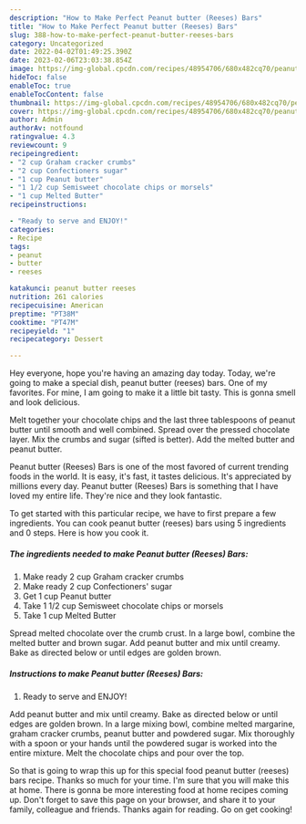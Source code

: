 ```yaml
---
description: "How to Make Perfect Peanut butter (Reeses) Bars"
title: "How to Make Perfect Peanut butter (Reeses) Bars"
slug: 388-how-to-make-perfect-peanut-butter-reeses-bars
category: Uncategorized
date: 2022-04-02T01:49:25.390Z
date: 2023-02-06T23:03:38.854Z
image: https://img-global.cpcdn.com/recipes/48954706/680x482cq70/peanut-butter-reeses-bars-recipe-main-photo.jpg
hideToc: false
enableToc: true
enableTocContent: false
thumbnail: https://img-global.cpcdn.com/recipes/48954706/680x482cq70/peanut-butter-reeses-bars-recipe-main-photo.jpg
cover: https://img-global.cpcdn.com/recipes/48954706/680x482cq70/peanut-butter-reeses-bars-recipe-main-photo.jpg
author: Admin
authorAv: notfound
ratingvalue: 4.3
reviewcount: 9
recipeingredient:
- "2 cup Graham cracker crumbs"
- "2 cup Confectioners sugar"
- "1 cup Peanut butter"
- "1 1/2 cup Semisweet chocolate chips or morsels"
- "1 cup Melted Butter"
recipeinstructions:

- "Ready to serve and ENJOY!"
categories:
- Recipe
tags:
- peanut
- butter
- reeses

katakunci: peanut butter reeses 
nutrition: 261 calories
recipecuisine: American
preptime: "PT38M"
cooktime: "PT47M"
recipeyield: "1"
recipecategory: Dessert

---
```



Hey everyone, hope you're having an amazing day today. Today, we're going to make a special dish, peanut butter (reeses) bars. One of my favorites. For mine, I am going to make it a little bit tasty. This is gonna smell and look delicious.

Melt together your chocolate chips and the last three tablespoons of peanut butter until smooth and well combined. Spread over the pressed chocolate layer. Mix the crumbs and sugar (sifted is better). Add the melted butter and peanut butter.

Peanut butter (Reeses) Bars is one of the most favored of current trending foods in the world. It is easy, it's fast, it tastes delicious. It's appreciated by millions every day. Peanut butter (Reeses) Bars is something that I have loved my entire life. They're nice and they look fantastic.


To get started with this particular recipe, we have to first prepare a few ingredients. You can cook peanut butter (reeses) bars using 5 ingredients and 0 steps. Here is how you cook it.

<!--inarticleads1-->

##### The ingredients needed to make Peanut butter (Reeses) Bars:

1. Make ready 2 cup Graham cracker crumbs
1. Make ready 2 cup Confectioners&#39; sugar
1. Get 1 cup Peanut butter
1. Take 1 1/2 cup Semisweet chocolate chips or morsels
1. Take 1 cup Melted Butter


Spread melted chocolate over the crumb crust. In a large bowl, combine the melted butter and brown sugar. Add peanut butter and mix until creamy. Bake as directed below or until edges are golden brown. 

<!--inarticleads2-->

##### Instructions to make Peanut butter (Reeses) Bars:


1. Ready to serve and ENJOY!

Add peanut butter and mix until creamy. Bake as directed below or until edges are golden brown. In a large mixing bowl, combine melted margarine, graham cracker crumbs, peanut butter and powdered sugar. Mix thoroughly with a spoon or your hands until the powdered sugar is worked into the entire mixture. Melt the chocolate chips and pour over the top. 

So that is going to wrap this up for this special food peanut butter (reeses) bars recipe. Thanks so much for your time. I'm sure that you will make this at home. There is gonna be more interesting food at home recipes coming up. Don't forget to save this page on your browser, and share it to your family, colleague and friends. Thanks again for reading. Go on get cooking!
